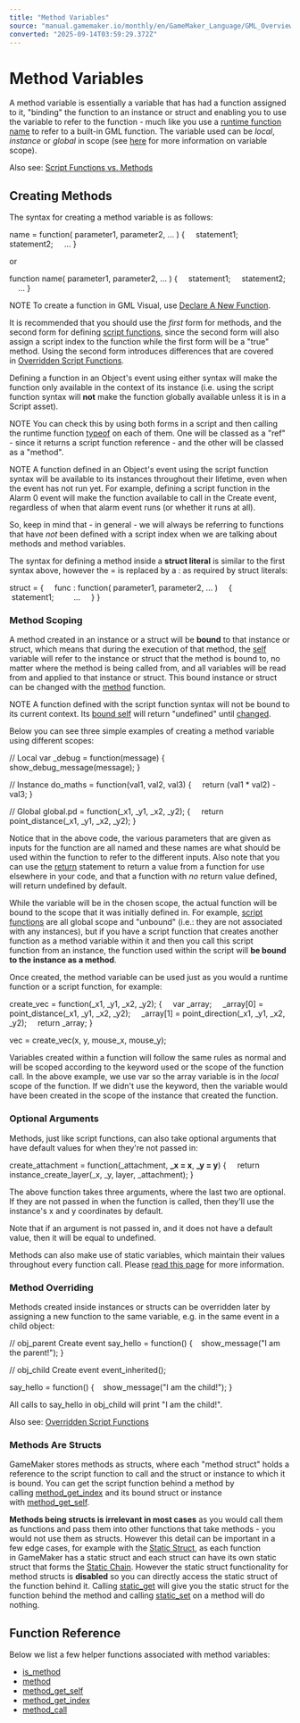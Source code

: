 ```yaml
---
title: "Method Variables"
source: "manual.gamemaker.io/monthly/en/GameMaker_Language/GML_Overview/Method_Variables.htm"
converted: "2025-09-14T03:59:29.372Z"
---
```


# Method Variables

A method variable is essentially a variable that has had a function assigned to it, "binding" the function to an instance or struct and enabling you to use the variable to refer to the function - much like you use a [runtime function name](Runtime_Functions.md) to refer to a built-in GML function. The variable used can be _local_, _instance_ or _global_ in scope (see [here](Variables_And_Variable_Scope.md) for more information on variable scope).

Also see: [Script Functions vs. Methods](Script_Functions_vs_Methods.md)

## Creating Methods

The syntax for creating a method variable is as follows:

name = function( parameter1, parameter2, ... )
{
    statement1;
    statement2;
    ...
}

or

function name( parameter1, parameter2, ... )
{
    statement1;
    statement2;
    ...
}

NOTE To create a function in GML Visual, use [Declare A New Function](../../Drag_And_Drop/Drag_And_Drop_Reference/Common/Declare_A_New_Function.md).

It is recommended that you should use the _first_ form for methods, and the second form for defining [script functions](Script_Functions.md), since the second form will also assign a script index to the function while the first form will be a "true" method. Using the second form introduces differences that are covered in [Overridden Script Functions](Script_Functions_vs_Methods.htm#h).

Defining a function in an Object's event using either syntax will make the function only available in the context of its instance (i.e. using the script function syntax will **not** make the function globally available unless it is in a Script asset).

NOTE You can check this by using both forms in a script and then calling the runtime function [typeof](../GML_Reference/Variable_Functions/typeof.md) on each of them. One will be classed as a "ref" - since it returns a script function reference - and the other will be classed as a "method".

NOTE A function defined in an Object's event using the script function syntax will be available to its instances throughout their lifetime, even when the event has not run yet. For example, defining a script function in the Alarm 0 event will make the function available to call in the Create event, regardless of when that alarm event runs (or whether it runs at all).

So, keep in mind that - in general - we will always be referring to functions that have _not_ been defined with a script index when we are talking about methods and method variables.

The syntax for defining a method inside a **struct literal** is similar to the first syntax above, however the \= is replaced by a : as required by struct literals:

struct =
{
    func : function( parameter1, parameter2, ... )
    {
        statement1;
        ...
    }
}

### Method Scoping

A method created in an instance or a struct will be **bound** to that instance or struct, which means that during the execution of that method, the [self](Instance%20Keywords/self.md) variable will refer to the instance or struct that the method is bound to, no matter where the method is being called from, and all variables will be read from and applied to that instance or struct. This bound instance or struct can be changed with the [method](../GML_Reference/Variable_Functions/method.md) function.

NOTE A function defined with the script function syntax will not be bound to its current context. Its [bound self](../GML_Reference/Variable_Functions/method_get_self.md) will return "undefined" until [changed](../GML_Reference/Variable_Functions/method.md).

Below you can see three simple examples of creating a method variable using different scopes:

// Local
var \_debug = function(message)
{
    show\_debug\_message(message);
}

// Instance
do\_maths = function(val1, val2, val3)
{
    return (val1 \* val2) - val3;
}

// Global
global.pd = function(\_x1, \_y1, \_x2, \_y2);
{
    return point\_distance(\_x1, \_y1, \_x2, \_y2);
}

Notice that in the above code, the various parameters that are given as inputs for the function are all named and these names are what should be used within the function to refer to the different inputs. Also note that you can use the [return](Language_Features/return.md) statement to return a value from a function for use elsewhere in your code, and that a function with _no_ return value defined, will return undefined by default.

While the variable will be in the chosen scope, the actual function will be bound to the scope that it was initially defined in. For example, [script functions](Script_Functions.md) are all global scope and "unbound" (i.e.: they are not associated with any instances), but if you have a script function that creates another function as a method variable within it and then you call this script function from an instance, the function used within the script will **be bound to the instance as a method**.

Once created, the method variable can be used just as you would a runtime function or a script function, for example:

create\_vec = function(\_x1, \_y1, \_x2, \_y2);
{
    var \_array;
    \_array\[0\] = point\_distance(\_x1, \_y1, \_x2, \_y2);
    \_array\[1\] = point\_direction(\_x1, \_y1, \_x2, \_y2);
    return \_array;
}

vec = create\_vec(x, y, mouse\_x, mouse\_y);

Variables created within a function will follow the same rules as normal and will be scoped according to the keyword used or the scope of the function call. In the above example, we use var so the array variable is in the _local_ scope of the function. If we didn't use the keyword, then the variable would have been created in the scope of the instance that created the function.

### Optional Arguments

Methods, just like script functions, can also take optional arguments that have default values for when they're not passed in:

create\_attachment = function(\_attachment, **\_x = x**, **\_y = y**)
{
    return instance\_create\_layer(\_x, \_y, layer, \_attachment);
}

The above function takes three arguments, where the last two are optional. If they are not passed in when the function is called, then they'll use the instance's x and y coordinates by default.

Note that if an argument is not passed in, and it does not have a default value, then it will be equal to undefined.

Methods can also make use of static variables, which maintain their values throughout every function call. Please [read this page](Functions/Static_Variables.md) for more information.

### Method Overriding

Methods created inside instances or structs can be overridden later by assigning a new function to the same variable, e.g. in the same event in a child object:

// obj\_parent Create event
say\_hello = function()
{
   show\_message("I am the parent!");
}

// obj\_child Create event
event\_inherited();

say\_hello = function()
{
   show\_message("I am the child!");
}

All calls to say\_hello in obj\_child will print "I am the child!".

Also see: [Overridden Script Functions](Script_Functions_vs_Methods.htm#h)

### Methods Are Structs

GameMaker stores methods as structs, where each "method struct" holds a reference to the script function to call and the struct or instance to which it is bound. You can get the script function behind a method by calling [method\_get\_index](../GML_Reference/Variable_Functions/method_get_index.md) and its bound struct or instance with [method\_get\_self](../GML_Reference/Variable_Functions/method_get_self.md).

**Methods being structs is irrelevant in most cases** as you would call them as functions and pass them into other functions that take methods - you would not use them as structs. However this detail can be important in a few edge cases, for example with the [Static Struct](Structs/Static_Structs.md), as each function in GameMaker has a static struct and each struct can have its own static struct that forms the [Static Chain](Structs/Static_Structs.htm#h). However the static struct functionality for method structs is **disabled** so you can directly access the static struct of the function behind it. Calling [static\_get](../GML_Reference/Variable_Functions/static_get.md) will give you the static struct for the function behind the method and calling [static\_set](../GML_Reference/Variable_Functions/static_set.md) on a method will do nothing.

## Function Reference

Below we list a few helper functions associated with method variables:

-   [is\_method](../GML_Reference/Variable_Functions/is_method.md)
-   [method](../GML_Reference/Variable_Functions/method.md)
-   [method\_get\_self](../GML_Reference/Variable_Functions/method_get_self.md)
-   [method\_get\_index](../GML_Reference/Variable_Functions/method_get_index.md)
-   [method\_call](../GML_Reference/Variable_Functions/method_call.md)